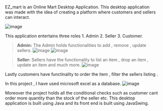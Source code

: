 EZ_mart is an Online Mart Desktop Application. This desktop application was made with the idea of creating a platform where customers and sellers can interact. 

![image](https://github.com/IsmailQayyum/Online-Mart-Desktop-Application/assets/152914864/6e42e87a-0ac0-4383-85d9-4212d1a3f719)

This application entertains three roles 1. Admin 
                                        2. Seller 
                                        3. Customer.

> **Admin:**
The Admin holds functionalities to add , remove , update sellers.
![image](https://github.com/IsmailQayyum/Online-Mart-Desktop-Application/assets/152914864/4e2798ff-ac69-4364-8b0a-c5a079b20392)
![image](https://github.com/IsmailQayyum/Online-Mart-Desktop-Application/assets/152914864/5db287b0-70e4-468b-88b5-e530935bb1b0)

> **Seller:**
Sellers have the functionality to list an item , drop an item , update an item and much more.
![image](https://github.com/IsmailQayyum/Online-Mart-Desktop-Application/assets/152914864/17909c51-df68-4512-bb58-1e9655f8bb32)

Lastly customers have functinality to 
order the item , filter the sellers listing .

In this project , I have used microsoft excel as a database.
![image](https://github.com/IsmailQayyum/Online-Mart-Desktop-Application/assets/152914864/d4ccc9d9-082f-48fa-aa43-6f5da966cf93)

Moreover the project holds all the conditional checks such as customer cant order more quantity than the stock of the seller etc. This desktop application is built using Java and its front end is built using JavaSwing.  
